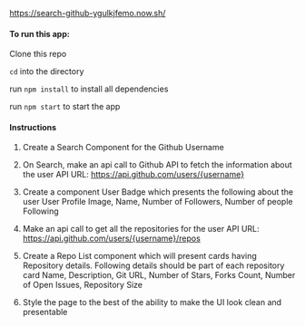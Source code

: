 https://search-github-ygulkjfemo.now.sh/

#### To run this app: 

Clone this repo

`cd` into the directory 

run `npm install` to install all dependencies

run `npm start` to start the app



#### Instructions

1. Create a Search Component for the Github Username

2. On Search, make an api call to Github API to fetch the information about the user
API URL: https://api.github.com/users/{username}

3. Create a component User Badge which presents the following about the user
User Profile Image, Name, Number of Followers, Number of people Following

4. Make an api call to get all the repositories for the user 
API URL: https://api.github.com/users/{username}/repos

5. Create a Repo List component which will present cards having Repository details. 
Following details should be part of each repository card
Name, Description, Git URL, Number of Stars, Forks Count, Number of Open Issues, Repository Size

6. Style the page to the best of the ability to make the UI look clean and presentable
